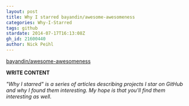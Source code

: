 ```yaml
---
layout: post
title: Why I starred bayandin/awesome-awesomeness
categories: Why-I-Starred
tags: github
stardate: 2014-07-17T16:13:08Z
gh_id: 21600440
author: Nick Peihl
---
```


[bayandin/awesome-awesomeness](star.repo.html_url)

**WRITE CONTENT**

*"Why I starred" is a series of articles describing projects I star on GitHub and why I found them interesting. My hope is that you'll find them interesting as well.*


